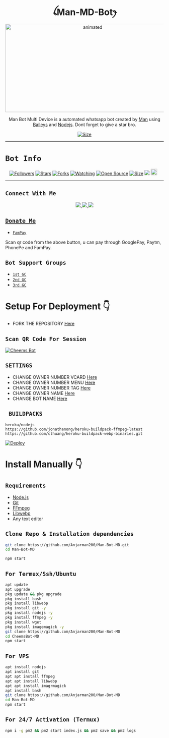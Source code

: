 

<h1 align="center">ꪶMan-MD-Botꫂ<br></h1>
<p align="center">
<img src="https://media.tenor.com/images/e15cb1453a09e25bab41116d930329bf/tenor.gif" alt="animated" width="540" height="280" />
</p>

<p align="center">
Man Bot Multi Device is a automated whatsapp bot created by <a href="https://github.com/Anjarman200" target="_blank">Man</a> using <a href="https://github.com/adiwajshing/Baileys" target="_blank">Baileys</a> and <a href="https://github.com/nodejs" target="_blank">Nodejs</a>. Dont forget to give a star bro.
</p>

<p align="center">
<a href="https://youtu.be/c/Anjarman20"><img title="Size" src="https://img.shields.io/badge/Tutorial-Video-green"></a>
</p>

------

# ```Bot Info```
<p align="center">
<a href="https://github.com/Anjarman200/followers"><img title="Followers" src="https://img.shields.io/github/followers/Anjarman200?color=red&style=flat-square"></a>
<a href="https://github.com/Anjarman200/Man-Bot-MD/stargazers/"><img title="Stars" src="https://img.shields.io/github/stars/Anjarman200/Man-Bot-MD?color=blue&style=flat-square"></a>
<a href="https://github.com/Anjarman200/Man-Bot-MD/network/members"><img title="Forks" src="https://img.shields.io/github/forks/Anjarman200/Man-Bot-MD?color=red&style=flat-square"></a>
<a href="https://github.com/Anjarman200/Man-Bot-MD/watchers"><img title="Watching" src="https://img.shields.io/github/watchers/Anjarman200/Man-Bot-MD?label=Watchers&color=blue&style=flat-square"></a>
<a href="https://github.com/Anjarman200/Man-Bot-MD"><img title="Open Source" src="https://img.shields.io/badge/Author-Man%20Bot%20Inc.-red?v=103"></a>
<a href="https://github.com/Anjarman200/Man-Bot-MD/"><img title="Size" src="https://img.shields.io/github/repo-size/Anjarman200/Man-Bot-MD?style=flat-square&color=green"></a>
<a href="https://hits.seeyoufarm.com"><img src="https://hits.seeyoufarm.com/api/count/incr/badge.svg?url=https%3A%2F%2Fgithub.com%2FDG%2FMan-Bot-MD&count_bg=%2379C83D&title_bg=%23555555&icon=probot.svg&icon_color=%2300FF6D&title=hits&edge_flat=false"/></a>
<a href="https://github.com/Anjarman200/Man-Bot-MD/graphs/commit-activity"><img height="20" src="https://img.shields.io/badge/Maintained%3F-yes-green.svg"></a>&nbsp;&nbsp;
</p>
<p align='center'>
    </p>

-------

## ```Connect With Me```
<p align="center">
<a href="https://wa.me/6282146354240"><img src="https://img.shields.io/badge/Contact Owner-25D366?style=for-the-badge&logo=whatsapp&logoColor=white" />
<a href="https://chat.whatsapp.com/HYj9wu5Jrv6CROxyeQbHoS"><img src="https://img.shields.io/badge/Join Official GC-25D366?style=for-the-badge&logo=whatsapp&logoColor=white" />
<a href="https://youtube.com/c/Anjarman20"><img src="https://img.shields.io/badge/Subscribe Anjarman20-ff0000?style=for-the-badge&logo=youtube&logoColor=ff000000&link=https://www.youtube.com/c/BOTINDO" /><br>
</p>

## ```Donate Me```

- [`FamPay`](https://telegra.ph/file/8737b098fd5702daeb7e0.jpg)

<p align="left">
Scan qr code from the above button, u can pay through GooglePay, Paytm, PhonePe and FamPay.
</p>

## ```Bot Support Groups```

- [`1st GC`](https://chat.whatsapp.com/HYj9wu5Jrv6CROxyeQbHoS)
- [`2nd GC`](https://chat.whatsapp.com/LS1Xx3fSqg7FpSYSjKWhL5)
- [`3rd GC`](https://chat.whatsapp.com/EcycNbJFCVT5ZsG9xIGkqd)

# Setup For Deployment 👇

- FORK THE REPOSITORY [Here](https://github.com/Anjarman200/Man-Bot-MD/fork)

## `Scan QR Code For Session`
[![Cheems Bot](https://repl.it/badge/github/quiec/whatsasena)](https://replit.com/@DGXeon/Cheems-Bot-Multi-Device-Qr-Code-Generator?output%20only=1&lite=1#index.js)

## `SETTINGS`

- CHANGE OWNER NUMBER VCARD [Here](https://github.com/Anjarman200/Man-Bot-MD/blob/master/settings.js#L58)
- CHANGE OWNER NUMBER MENU [Here](https://github.com/Anjarman200/Man-Bot-MD/blob/master/settings.js#L65)
- CHANGE OWNER NUMBER TAG [Here](https://github.com/Anjarman200/Man-Bot-MD/blob/master/settings.js#L66)
- CHANGE OWNER NAME [Here](https://github.com/Anjarman200/Man-Bot-MD/blob/master/settings.js#L59)
- CHANGE BOT NAME [Here](https://github.com/Anjarman200/Man-Bot-MD/blob/master/settings.js#L67)

## ` BUILDPACKS`

```
heroku/nodejs
https://github.com/jonathanong/heroku-buildpack-ffmpeg-latest
https://github.com/clhuang/heroku-buildpack-webp-binaries.git
```

[![Deploy](https://www.herokucdn.com/deploy/button.svg)](https://heroku.com/deploy?template=https://github.com/Anjarman200/Man-Bot-MD/)

# Install Manually 👇
## `Requirements`
* [Node.js](https://nodejs.org/en/)
* [Git](https://git-scm.com/downloads)
* [FFmpeg](https://github.com/BtbN/FFmpeg-Builds/releases/download/autobuild-2020-12-08-13-03/ffmpeg-n4.3.1-26-gca55240b8c-win64-gpl-4.3.zip)
* [Libwebp](https://developers.google.com/speed/webp/download)
* Any text editor
## `Clone Repo & Installation dependencies`
```bash
git clone https://github.com/Anjarman200/Man-Bot-MD.git
cd Man-Bot-MD

npm start
```
## `For Termux/Ssh/Ubuntu`
```bash
apt update
apt upgrade
pkg update && pkg upgrade
pkg install bash
pkg install libwebp
pkg install git -y
pkg install nodejs -y 
pkg install ffmpeg -y 
pkg install wget
pkg install imagemagick -y
git clone https://github.com/Anjarman200/Man-Bot-MD
cd CheemsBot-MD
npm start
```
## `For VPS`
```bash
apt install nodejs 
apt install git 
apt apt install ffmpeg 
apt apt install libwebp 
apt apt install imagrmagick
apt install bash
git clone https://github.com/Anjarman200/Man-Bot-MD
cd Man-Bot-MD
npm start
```
## `For 24/7 Activation (Termux)`
```bash
npm i -g pm2 && pm2 start index.js && pm2 save && pm2 logs
```

